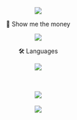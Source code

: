 <div align='center'>
  <img src="https://capsule-render.vercel.app/api?type=waving&color=auto&height=200&section=header&text=YeongGeun&fontSize=90" />
  <p>👋 Show me the money</p>
  <img src="https://github.com/syg0203/TenProject/assets/79491796/ba0c18f1-03df-4c04-a936-4ae5640b25be" herf="https://tensecgames.com"/>
  <p>🛠 Languages</p>
  <img src="https://img.shields.io/badge/Python-3776AB?style=flat&logo=Python&logoColor=white" />

 <br><br><img src="https://github-readme-stats.vercel.app/api/top-langs/?username=syg0203&layout=compact"><br><br>
<img src="https://github-readme-stats.vercel.app/api?username=syg0203&show_icons=true">
</div>

<!--
**syg0203/syg0203** is a ✨ _special_ ✨ repository because its `README.md` (this file) appears on your GitHub profile.

Here are some ideas to get you started:

- 🔭 I’m currently working on ...
- 🌱 I’m currently learning ...
- 👯 I’m looking to collaborate on ...
- 🤔 I’m looking for help with ...
- 💬 Ask me about ...
- 📫 How to reach me: ...
- 😄 Pronouns: ...
- ⚡ Fun fact: ...
-->
